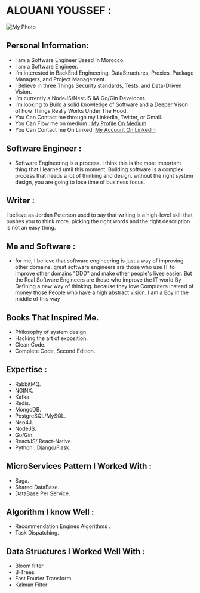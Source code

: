 # ALOUANI YOUSSEF : 
![My Photo ](https://miro.medium.com/fit/c/176/176/1*zMHxFUiKbWZRBInQa1EoSA.jpeg)

## Personal Information: 
-  I am a Software Engineer Based In Morocco.
-  I am a Software Engineer. 
-  I’m interested in BackEnd Engineering, DataStructures, Proxies, Package Managers, and Project Management.  
-  I Believe in three Things Security standards, Tests, and  Data-Driven Vision.
-  I’m currently a NodeJS/NestJS && Go/Gin Developer.
-  I’m looking to Build a solid knowledge of Software and a Deeper Vison of how Things Really Works Under The Hood.
-  You Can Contact me through my LinkedIn, Twitter, or Gmail.
-  You Can Flow me on medium :
  <a href="https://alouani-youssef.medium.com/">My Profile On Medium</a> 
- You Can Contact me On Linked: 
 <a href="https://www.linkedin.com/in/alouani-youssef/">My Account On LinkedIn</a>  

## Software Engineer :
- Software Engineering is a process. I think this is the most important thing that I learned until this moment. Building software is a complex process that needs a lot of thinking and design. without the right system design, you are going to lose time of business focus.

## Writer :

I believe as Jordan Peterson used to say that writing is a high-level skill that pushes you to think more. picking the right words and the right description is not an easy thing. 

## Me and Software : 

- for me, I believe that software engineering is just a way of improving other domains. great software engineers are those who use IT to improve other domains "DDD" and make other people's lives easier. But the Real Software Engineers are those who improve the IT world By Defining a new way of thinking. because they love Computers instead of money those People who have a high abstract vision. I am a Boy in the middle of this way 


## Books That Inspired Me.
- Philosophy of system design.
- Hacking the art of exposition. 
- Clean Code.
- Complete Code, Second Edition.
 
## Expertise : 
- RabbitMQ. 
- NGINX.
- Kafka.
- Redis.
- MongoDB.
- PostgreSQL/MySQL.
- Neo4J.
- NodeJS.
- Go/Gin.
- ReactJS/ React-Native.
- Python : Django/Flask.
## MicroServices Pattern I Worked With : 
- Saga.
- Shared DataBase.
- DataBase Per Service.
## Algorithm I know Well  : 
- Recommendation Engines Algorithms  .
- Task Dispatching.
## Data Structures I Worked Well With  : 
- Bloom filter
- B-Trees
- Fast Fourier Transform 
- Kalman Filter

